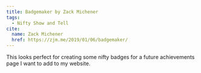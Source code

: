 ```yaml
---
title: Badgemaker by Zack Michener
tags:
  - Nifty Show and Tell
cite:
  name: Zack Michener
  href: https://zjm.me/2019/01/06/badgemaker/
---
```


This looks perfect for creating some nifty badges for a future achievements page I want to add to my website.